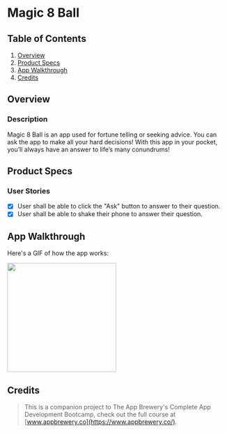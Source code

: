 # Magic 8 Ball

## Table of Contents
1. [Overview](#Overview)
2. [Product Specs](#Product-Specs)
3. [App Walkthrough](#App-Walkthrough)
4. [Credits](#Credits)

## Overview
### Description

Magic 8 Ball is an app used for fortune telling or seeking advice. You can ask the app to make all your hard decisions! With this app in your pocket, you’ll always have an answer to life’s many conundrums!

## Product Specs
### User Stories

- [X] User shall be able to click the "Ask" button to answer to their question.
- [X] User shall be able to shake their phone to answer their question.

## App Walkthrough

Here's a GIF of how the app works:

<img src="https://user-images.githubusercontent.com/35745973/81464194-2159f980-9174-11ea-9cd1-b3b626d1e831.gif" width=250>

## Credits

>This is a companion project to The App Brewery's Complete App Development Bootcamp, check out the full course at [www.appbrewery.co](https://www.appbrewery.co/).
